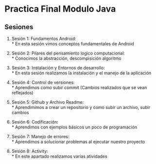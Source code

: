 # Practica Final Modulo Java

## Sesiones

1. Sesión 1: Fundamentos Android:
<br> * En esta sesión vimos conceptos fundamentales de Android

2. Sesión 2: Pilares del pensamiento logico computacional: 
<br> * Conocimos la abstracción, descompisición algoritmo 

3. Sesión 3: Instalación y Entornos de desarrollo: 
<br> * En esta sesión realizamos la instalación y el manejo de la aplicación

4. Sesión 4: Control de versiones: 
<br> * Aprendimos como subir commit (Cambios realizados que se vean reflejados)

5. Sesión 5: Github y Archivo Readme: 
<br> * Aprendimimos a crear un repositorio y como subir un archivo, subir cambios

6. Sesión 6: Codificación: 
<br> * Aprendimos con ejemplos básicos un poco de programación

7. Sesión 7: Manejo de errores: 
<br> * Aprendimos a solucionar problemas al ejecutar nuestro proyecto

8. Sesión 8: Activity: 
<br> * En este apartado realizamos varias atividades
